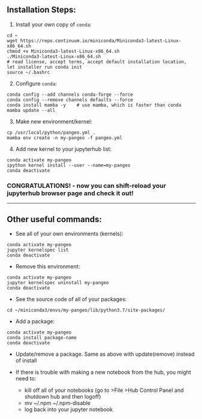 ## Installation Steps:

1. Install your own copy of `conda`:

```
cd ~
wget https://repo.continuum.io/miniconda/Miniconda3-latest-Linux-x86_64.sh
chmod +x Miniconda3-latest-Linux-x86_64.sh
./Miniconda3-latest-Linux-x86_64.sh
# read license, accept terms, accept default installation location, let installer run conda init
source ~/.bashrc
```

2. Configure `conda`:

```
conda config --add channels conda-forge --force
conda config --remove channels defaults --force
conda install mamba -y    # use mamba, which is faster than conda
mamba update --all
```

3. Make new environment/kernel:

```
cp /usr/local/python/pangeo.yml .
mamba env create -n my-pangeo -f pangeo.yml
```

4. Add new kernel to your jupyterhub list:

```
conda activate my-pangeo
ipython kernel install --user --name=my-pangeo
conda deactivate
```

### CONGRATULATIONS! - now you can shift-reload your jupyterhub browser page and check it out!

---

## Other useful commands:

- See all of your own environments (kernels):

```
conda activate my-pangeo
jupyter kernelspec list
conda deactivate
```

- Remove this environment:

```
conda activate my-pangeo
jupyter kernelspec uninstall my-pangeo
conda deactivate
```


- See the source code of all of your packages:

```
cd ~/miniconda3/envs/my-pangeo/lib/python3.7/site-packages/
```


- Add a package:

```
conda activate my-pangeo
conda install package-name
conda deactivate
```

- Update/remove a package. Same as above with update(remove) instead of install


- If there is trouble with making a new notebook from the hub, you might need to:
  - kill off all of your notebooks (go to >File >Hub Control Panel  and shutdown hub and then logoff)
  - mv ~/.npm ~/.npm-disable
  - log back into your jupyter notebook
